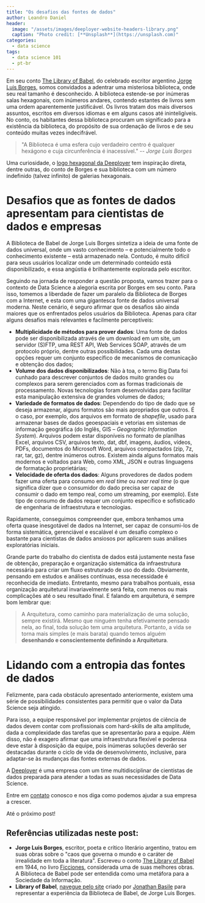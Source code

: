```yaml
---
title: "Os desafios das fontes de dados"
author: Leandro Daniel
header:
  image: "/assets/images/deeployer-website-headers-library.png"
  caption: "Photo credit: [**Unsplash**](https://unsplash.com)"
categories:
  - data science
tags: 
  - data science 101
  - pt-br
---
```


Em seu conto [The Library of Babel](https://en.wikipedia.org/wiki/The_Library_of_Babel), do celebrado escritor argentino [Jorge Luis Borges](https://en.wikipedia.org/wiki/Jorge_Luis_Borges), somos convidados a adentrar uma misteriosa biblioteca, onde seu real tamanho é desconhecido. A biblioteca estende-se por inúmeras salas hexagonais, com inúmeros andares, contendo estantes de livros sem uma ordem aparentemente justificável. Os livros tratam dos mais diversos assuntos, escritos em diversos idiomas e em alguns casos até ininteligíveis. No conto, os habitantes dessa biblioteca procuram um significado para a existência da biblioteca, do propósito de sua ordenação de livros e de seu conteúdo muitas vezes indecifrável.

> "A Biblioteca é uma esfera cujo verdadeiro centro é qualquer hexágono e cuja circunferência é inacessível." _-- Jorge Luis Borges_

Uma curiosidade, o [logo hexagonal da Deeployer](https://deeployer.com.br/assets/images/Deeployer-Logo-Hexagon-Avatar.png) tem inspiração direta, dentre outras, do conto de Borges e sua biblioteca com um número indefinido (talvez infinito) de galerias hexagonais.

# Desafios que as fontes de dados apresentam para cientistas de dados e empresas

A Biblioteca de Babel de Jorge Luis Borges sintetiza a ideia de uma fonte de dados universal, onde um vasto conhecimento – e potencialmente todo o conhecimento existente – está armazenado nela. Contudo, é muito difícil para seus usuários localizar onde um determinado conteúdo está disponibilizado, e essa angústia é brilhantemente explorada pelo escritor.

Seguindo na jornada de responder a questão proposta, vamos trazer para o contexto de Data Science a alegoria escrita por Borges em seu conto. Para isso, tomemos a liberdade de fazer um paralelo da Biblioteca de Borges com a Internet, e esta com uma gigantesca fonte de dados universal moderna. Neste cenário, é seguro afirmar que os desafios são ainda maiores que os enfrentados pelos usuários da Biblioteca. 
Apenas para citar alguns desafios mais relevantes e facilmente perceptíveis:

- **Multiplicidade de métodos para prover dados**: Uma fonte de dados pode ser disponibilizada através de um download em um site, um servidor (S)FTP, uma REST API, Web Services SOAP, através de um protocolo próprio, dentre outras possibilidades. Cada uma destas opções requer um conjunto específico de mecanismos de comunicação e obtenção dos dados;
- **Volume dos dados disponibilizados**: Não à toa, o termo Big Data foi cunhado para descrever conjuntos de dados muito grandes ou complexos para serem gerenciados com as formas tradicionais de processamento. Novas tecnologias foram desenvolvidas para facilitar esta manipulação extensiva de grandes volumes de dados;
- **Variedade de formatos de dados**: Dependendo do tipo de dado que se deseja armazenar, alguns formatos são mais apropriados que outros. É o caso, por exemplo, dos arquivos em formato de _shapefile_, usado para armazenar bases de dados geoespaciais e vetorias em sistemas de informação geográfica (do Inglês, GIS – _Geographic Information System_). Arquivos podem estar disponíveis no formato de planilhas Excel, arquivos CSV, arquivos texto, dat, dbf, imagens, áudios, vídeos, PDFs, documentos do Microsoft Word, arquivos compactados (zip, 7z, rar, tar, gz), dentre inúmeros outros. Existem ainda alguns formatos mais modernos e voltados para Web, como XML, JSON e outras linguagens de formatação proprietárias;
- **Velocidade de oferta dos dados**: Alguns provedores de dados podem fazer uma oferta para consumo em _real time_ ou _near real time_ (o que significa dizer que o consumidor do dado precisa ser capaz de consumir o dado em tempo real, como um streaming, por exemplo). Este tipo de consumo de dados requer um conjunto específico e sofisticado de engenharia de infraestrutura e tecnologias.

Rapidamente, conseguimos compreender que, embora tenhamos uma oferta quase inesgotável de dados na Internet, ser capaz de consumi-los de forma sistemática, gerenciável e escalável é um desafio complexo o bastante para cientistas de dados ansiosos por aplicarem suas análises exploratórias iniciais. 

Grande parte do trabalho do cientista de dados está justamente nesta fase de obtenção, preparação e organização sistemática da infraestrutura necessária para criar um fluxo estruturado de uso do dado. Obviamente, pensando em estudos e análises contínuas, essa necessidade é reconhecida de imediato. Entretanto, mesmo para trabalhos pontuais, essa organização arquitetural invariavelmente será feita, com menos ou mais complicações até o seu resultado final. E falando em arquitetura, é sempre bom lembrar que:

> A Arquitetura, como caminho para materialização de uma solução, sempre existirá. Mesmo que ninguém tenha efetivamente pensado nela, ao final, toda solução tem uma arquitetura. Portanto, a vida se torna mais simples (e mais barata) quando temos alguém **desenhando e conscientemente definindo a Arquitetura**.

# Lidando com a entropia das fontes de dados 

Felizmente, para cada obstáculo apresentado anteriormente, existem uma série de possibilidades consistentes para permitir que o valor da Data Science seja atingido. 

Para isso, a equipe responsável por implementar projetos de ciência de dados devem contar com profissionais com hard-skills de alta amplitude, dada a complexidade das tarefas que se apresentarão para a equipe. Além disso, não é exagero afirmar que uma infraestrutura flexível e poderosa deve estar à disposição da equipe, pois inúmeras soluções deverão ser destacadas durante o ciclo de vida de desenvolvimento, inclusive, para adaptar-se às mudanças das fontes externas de dados.

A [Deeployer](mailto:contato@deeployer.com) é uma empresa com um time multidisciplinar de cientistas de dados preparada para atender a todas as suas necessidades de Data Science. 

Entre em [contato](https://deeployer.com/contact/) conosco e nos diga como podemos ajudar a sua empresa a crescer.

Até o próximo post!

## Referências utilizadas neste post:
- **Jorge Luis Borges**, escritor, poeta e crítico literário argentino, tratou em suas obras sobre o "caos que governa o mundo e o caráter de irrealidade em toda a literatura". Escreveu o conto [The Library of Babel](https://en.wikipedia.org/wiki/The_Library_of_Babel) em 1944, no livro [Ficciones](https://pt.wikipedia.org/wiki/Ficciones), considerada uma de suas melhores obras. A Biblioteca de Babel pode ser entendida como uma metáfora para a Sociedade da Informação.
- **Library of Babel**, [navegue pelo site](https://libraryofbabel.info/) criado por [Jonathan Basile](https://libraryofbabel.info/About.html) para representar a experiência da Biblioteca de Babel, de Jorge Luis Borges.
